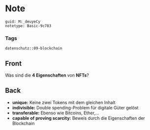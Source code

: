 # Note
```
guid: M:_deuyeCy
notetype: Basic-9c783
```

### Tags
```
datenschutz::09-blockchain
```

## Front
Was sind die <b>4 Eigenschaften</b> von <b>NFTs</b>?

## Back
<ul><li><b>unique:</b> Keine zwei Tokens mit dem gleichen Inhalt </li><li><b>indivisible:</b> Double spending-Problem für digitale Güter gelöst </li><li><b>transferable:</b> Ebenso wie Bitcoins, Ether,... </li><li><b>capable of proving scarcity:</b> Beweis durch die Eigenschaften der Blockchain</li></ul>
